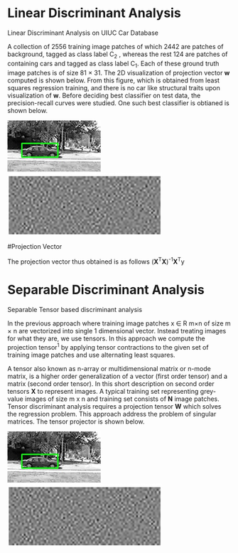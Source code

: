 # Linear Discriminant Analysis

Linear Discriminant Analysis on UIUC Car Database

A collection of 2556 training image patches of which 2442 are patches of background, tagged as class label C<sub>2</sub> , whereas
the rest 124 are patches of containing cars and tagged as class label C<sub>1</sub>. Each of these ground truth image patches is of size 81 × 31. The 2D visualization of projection vector **w** computed is shown below. From this figure, which is obtained from least squares regression training, and there is no car like structural traits upon visualization of **w**.
Before deciding best classifier on test data, the precision-recall curves were studied. One such best classifier is obtianed is shown below. 

![Test result](images/uiucTestResults/TEST_RHO_9_0_search_000.jpg)   ![Projection Vector](images/Visualizing_projection_vector.jpg)


#Projection Vector

The projection vector thus obtained is as follows
(**X**<sup>T</sup>**X**)<sup>-1</sup>**X**<sup>T</sup>y


# Separable Discriminant Analysis 

Separable Tensor based discriminant analysis

In the previous approach where training image patches x ∈ R m×n of size m × n are vectorized into single 1 dimensional vector. Instead treating images for what they are, we use tensors. In this approach we compute the projection tensor<sup>1</sup> by applying tensor contractions to the given set of training image patches and use alternating least squares. 


A tensor also known as n-array or multidimensional matrix or n-mode matrix, is a higher order generalization of a vector (first order tensor) and a matrix (second order tensor). In this short description on second order tensors **X** to represent images.
A typical training set representing grey-value images of size m x n and training set consists of **N** image patches. Tensor discriminant analysis requires a projection tensor **W** which solves the regression problem. This approach address the problem of singular matrices. The tensor projector is shown below.


![Test result](images/uiucTestResults/TEST_RHO_9_0_search_000.jpg)   ![Projection Vector](images/Visualizing_projection_vector.jpg)






